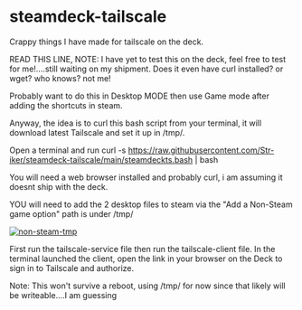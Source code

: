 # steamdeck-tailscale

Crappy things I have made for tailscale on the deck.

READ THIS LINE, NOTE: I have yet to test this on the deck, feel free to test for me!....still waiting on my shipment. Does it even have curl installed? or wget? who knows? not me!

Probably want to do this in Desktop MODE then use Game mode after adding the shortcuts in steam.

Anyway, the idea is to curl this bash script from your terminal, it will download latest Tailscale and set it up in /tmp/.

Open a terminal and run curl -s https://raw.githubusercontent.com/Str-iker/steamdeck-tailscale/main/steamdeckts.bash | bash

You will need a web browser installed and probably curl, i am assuming it doesnt ship with the deck.

YOU will need to add the 2 desktop files to steam via the "Add a Non-Steam game option" path is under /tmp/

<a href="https://imgbb.com/"><img src="https://i.ibb.co/Pj0RTtn/non-steam-tmp.png" alt="non-steam-tmp" border="0"></a>

First run the tailscale-service file then run the tailscale-client file. In the terminal launched the client, open the link in your browser on the Deck to sign in to Tailscale and authorize.


Note: This won't survive a reboot, using /tmp/ for now since that likely will be writeable....I am guessing